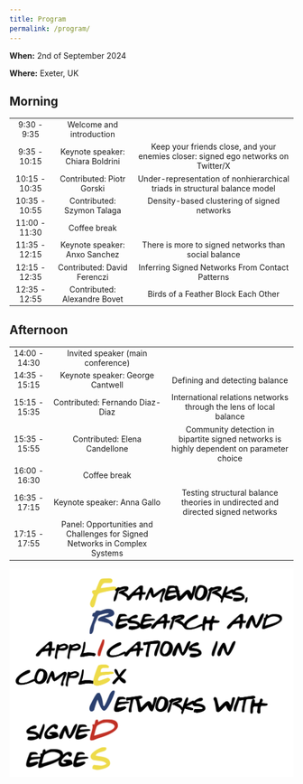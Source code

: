 ```yaml
---
title: Program
permalink: /program/
---
```


**When:** 2nd of September 2024

**Where:** Exeter, UK

## Morning

| | | |
|:-------------------------:|:-------------------------:|:-------------------------:|
| 9:30 - 9:35 | Welcome and introduction |  |
| 9:35 - 10:15 | Keynote speaker: Chiara Boldrini | Keep your friends close, and your enemies closer: signed ego networks on Twitter/X |
| 10:15 - 10:35 | Contributed: Piotr Gorski | Under-representation of nonhierarchical triads in structural balance model |
| 10:35 - 10:55 | Contributed: Szymon Talaga | Density-based clustering of signed networks |
| 11:00 - 11:30 | Coffee break |  |
| 11:35 - 12:15 | Keynote speaker: Anxo Sanchez | There is more to signed networks than social balance |
| 12:15 - 12:35 | Contributed: David Ferenczi | Inferring Signed Networks From Contact Patterns |
| 12:35 - 12:55 | Contributed: Alexandre Bovet | Birds of a Feather Block Each Other |

## Afternoon

| | | |
|:-------------------------:|:-------------------------:|:-------------------------:|
| 14:00 - 14:30 | Invited speaker (main conference) | |
| 14:35 - 15:15 | Keynote speaker: George Cantwell | Defining and detecting balance |
| 15:15 - 15:35 | Contributed: Fernando Diaz-Diaz | International relations networks through the lens of local balance |
| 15:35 - 15:55 | Contributed: Elena Candellone | Community detection in bipartite signed networks is highly dependent on parameter choice |
| 16:00 - 16:30 | Coffee break | |
| 16:35 - 17:15 | Keynote speaker: Anna Gallo | Testing structural balance theories in undirected and directed signed networks |
| 17:15 - 17:55 | Panel: Opportunities and Challenges for Signed Networks in Complex Systems | |



![Abstract Submission](/assets/logo.png)
